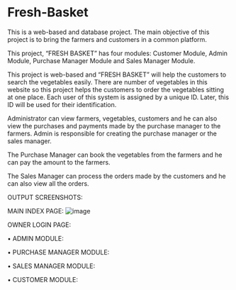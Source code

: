 # Fresh-Basket
This is a web-based and database project. The main objective of this project is to bring the farmers and customers in a common platform.

This project, “FRESH BASKET” has four modules: Customer Module, Admin Module, Purchase Manager Module and Sales Manager Module.

This project is web-based and “FRESH BASKET” will help the customers to search the vegetables easily. There are number of vegetables in this website so this project helps the customers to order the vegetables sitting at one place. Each user of this system is assigned by a unique ID. Later, this ID will be used for their identification.

Administrator can view farmers, vegetables, customers and he can also view the purchases and payments made by the purchase manager to the farmers. Admin is responsible for creating the purchase manager or the sales manager.

The Purchase Manager can book the vegetables from the farmers and he can pay the amount to the farmers.

The Sales Manager can process the orders made by the customers and he can also view all the orders.

OUTPUT SCREENSHOTS:

MAIN INDEX PAGE:
![image](https://user-images.githubusercontent.com/56960089/92088470-8c49d300-edea-11ea-8950-3ab6d18fe991.png)

OWNER LOGIN PAGE:

•	ADMIN MODULE:

•	PURCHASE MANAGER MODULE:

•  SALES MANAGER MODULE:

•  CUSTOMER MODULE:


   













